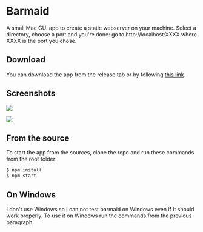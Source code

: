 # Barmaid

A small Mac GUI app to create a static webserver on your machine. Select a directory, choose a port and you're done: go to http://localhost:XXXX where XXXX is the port you chose.

## Download

You can download the app from the release tab or by following [this link](https://github.com/BenjaminBini/barmaid/releases/download/1.0.0/barmaid.app.zip).

## Screenshots

![](http://static.bini.io/barmaid/screenshots/barmaid-tray.png)

![](http://static.bini.io/barmaid/screenshots/barmaid-window.png)

## From the source

To start the app from the sources, clone the repo and run these commands from the root folder:

```sh
$ npm install
$ npm start
```

## On Windows

I don't use Windows so I can not test barmaid on Windows even if it should work properly. To use it on Windows run the commands from the previous paragraph.

